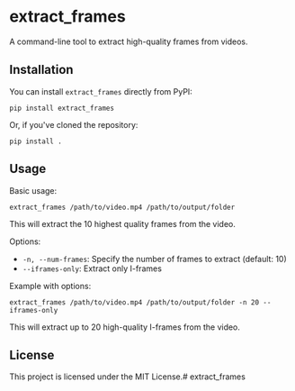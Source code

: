 # extract_frames

A command-line tool to extract high-quality frames from videos.

## Installation

You can install `extract_frames` directly from PyPI:

```
pip install extract_frames
```

Or, if you've cloned the repository:

```
pip install .
```

## Usage

Basic usage:

```
extract_frames /path/to/video.mp4 /path/to/output/folder
```

This will extract the 10 highest quality frames from the video.

Options:

- `-n, --num-frames`: Specify the number of frames to extract (default: 10)
- `--iframes-only`: Extract only I-frames

Example with options:

```
extract_frames /path/to/video.mp4 /path/to/output/folder -n 20 --iframes-only
```

This will extract up to 20 high-quality I-frames from the video.

## License

This project is licensed under the MIT License.# extract_frames
